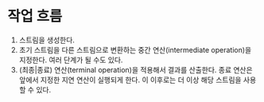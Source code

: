 # 작업 흐름

1. 스트림을 생성한다.
1. 초기 스트림을 다른 스트림으로 변환하는 중간 연산(intermediate operation)을 지정한다. 여러 단계가 될 수도 있다.
1. (최종|종료) 연산(terminal operation)을 적용해서 결과를 산출한다. 종료 연산은 앞에서 지정한 지연 연산이 실행되게 한다. 이 이후로는 더 이상 해당 스트림을 사용할 수 있다.
